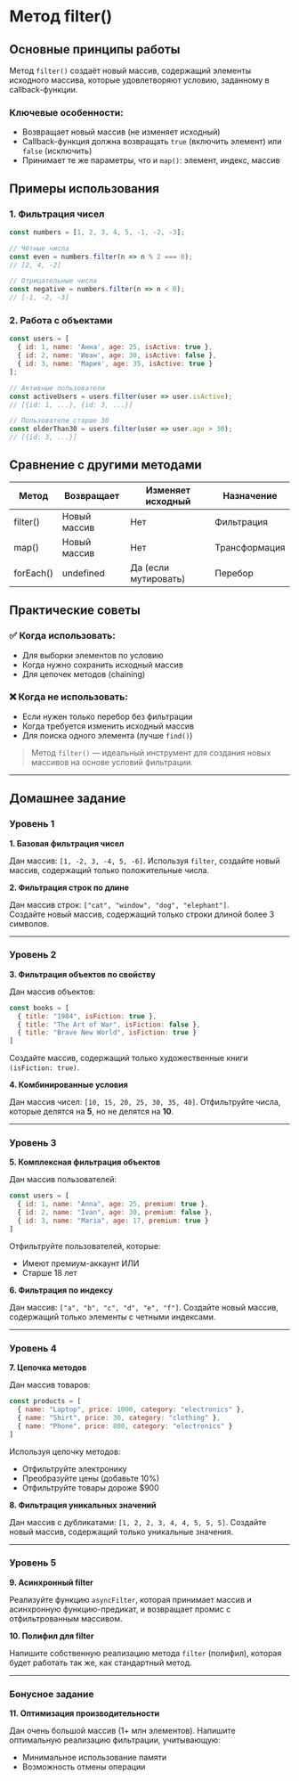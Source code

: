 # Метод filter()

## Основные принципы работы

Метод `filter()` создаёт новый массив, содержащий элементы исходного массива, которые удовлетворяют условию, заданному в callback-функции.

### Ключевые особенности:
- Возвращает новый массив (не изменяет исходный)
- Callback-функция должна возвращать `true` (включить элемент) или `false` (исключить)
- Принимает те же параметры, что и `map()`: элемент, индекс, массив

## Примеры использования

### 1. Фильтрация чисел

```javascript
const numbers = [1, 2, 3, 4, 5, -1, -2, -3];

// Чётные числа
const even = numbers.filter(n => n % 2 === 0);
// [2, 4, -2]

// Отрицательные числа
const negative = numbers.filter(n => n < 0);
// [-1, -2, -3]
```

### 2. Работа с объектами

```javascript
const users = [
  { id: 1, name: 'Анна', age: 25, isActive: true },
  { id: 2, name: 'Иван', age: 30, isActive: false },
  { id: 3, name: 'Мария', age: 35, isActive: true }
];

// Активные пользователи
const activeUsers = users.filter(user => user.isActive);
// [{id: 1, ...}, {id: 3, ...}]

// Пользователи старше 30
const olderThan30 = users.filter(user => user.age > 30);
// [{id: 3, ...}]
```

## Сравнение с другими методами

| Метод | Возвращает | Изменяет исходный | Назначение |
|-------|------------|-------------------|------------|
| filter() | Новый массив | Нет | Фильтрация |
| map() | Новый массив | Нет | Трансформация |
| forEach() | undefined | Да (если мутировать) | Перебор |

## Практические советы

### ✅ Когда использовать:
- Для выборки элементов по условию
- Когда нужно сохранить исходный массив
- Для цепочек методов (chaining)

### ❌ Когда не использовать:
- Если нужен только перебор без фильтрации
- Когда требуется изменить исходный массив
- Для поиска одного элемента (лучше `find()`)

> Метод `filter()` — идеальный инструмент для создания новых массивов на основе условий фильтрации.

----

## Домашнее задание

### Уровень 1
**1. Базовая фильтрация чисел**

Дан массив: `[1, -2, 3, -4, 5, -6]`.
Используя `filter`, создайте новый массив, содержащий только положительные числа.

**2. Фильтрация строк по длине**

Дан массив строк: `["cat", "window", "dog", "elephant"]`.  
Создайте новый массив, содержащий только строки длиной более 3 символов.

----

### Уровень 2
**3. Фильтрация объектов по свойству**

Дан массив объектов:
```javascript
const books = [
  { title: "1984", isFiction: true },
  { title: "The Art of War", isFiction: false },
  { title: "Brave New World", isFiction: true }
]
```

Создайте массив, содержащий только художественные книги `(isFiction: true)`.

**4. Комбинированные условия**

Дан массив чисел: `[10, 15, 20, 25, 30, 35, 40]`.
Отфильтруйте числа, которые делятся на **5**, но не делятся на **10**.

----

### Уровень 3
**5. Комплексная фильтрация объектов**

Дан массив пользователей:

```javascript
const users = [
  { id: 1, name: "Anna", age: 25, premium: true },
  { id: 2, name: "Ivan", age: 30, premium: false },
  { id: 3, name: "Maria", age: 17, premium: true }
]
```

Отфильтруйте пользователей, которые:

* Имеют премиум-аккаунт ИЛИ
* Старше 18 лет

**6. Фильтрация по индексу**

Дан массив: `["a", "b", "c", "d", "e", "f"]`.
Создайте новый массив, содержащий только элементы с четными индексами.

----

### Уровень 4
**7. Цепочка методов**

Дан массив товаров:

```javascript
const products = [
  { name: "Laptop", price: 1000, category: "electronics" },
  { name: "Shirt", price: 30, category: "clothing" },
  { name: "Phone", price: 800, category: "electronics" }
]
```

Используя цепочку методов:

* Отфильтруйте электронику
* Преобразуйте цены (добавьте 10%)
* Отфильтруйте товары дороже $900

**8. Фильтрация уникальных значений**

Дан массив с дубликатами: `[1, 2, 2, 3, 4, 4, 5, 5, 5]`.
Создайте новый массив, содержащий только уникальные значения.

----

### Уровень 5
**9. Асинхронный filter**

Реализуйте функцию `asyncFilter`, которая принимает массив и асинхронную функцию-предикат, и возвращает промис с отфильтрованным массивом.

**10. Полифил для filter**

Напишите собственную реализацию метода `filter` (полифил), которая будет работать так же, как стандартный метод.

----

### Бонусное задание
**11. Оптимизация производительности**

Дан очень большой массив (1+ млн элементов).
Напишите оптимальную реализацию фильтрации, учитывающую:

* Минимальное использование памяти
* Возможность отмены операции
